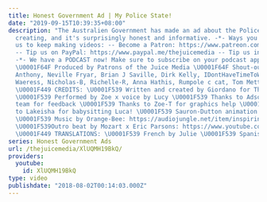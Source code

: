 ```yaml
---
title: Honest Government Ad | My Police State!
date: "2019-09-15T10:39:35+08:00"
description: "The Australien Government has made an ad about the Police State it's
  creating, and it's surprisingly honest and informative. -*- Ways you can support
  us to keep making videos: -- Become a Patron: https://www.patreon.com/TheJuiceMedia
  -- Tip us on PayPal: https://www.paypal.me/thejuicemedia -- Tip us in Bitcoin: bc1qevsxr6a8uytqj63fjemdyevjkctnj3tlk3r9cq
  -*- We have a PODCAST now! Make sure to subscribe on your podcast app: https://thejuicemedia.simplecast.com
  \U0001F64F Produced by Patrons of the Juice Media \U0001F64F Shout-outs to our Producers:
  Anthony, Neville Fryar, Brian J Saville, Dirk Kelly, IDontHaveTimeToWork, Amel Tresnjic,
  Waeress, Nicholas-B, Richelle-R, Anna Hathis, Rumpole c cat, Tom Mettam, Anon-H
  \U0001F449 CREDITS: \U0001F539 Written and created by Giordano for The Juice Media
  \U0001F539 Performed by Zoe x voice by Lucy \U0001F539 Thanks to Adso and the Juice
  team for feedback \U0001F539 Thanks to Zoe-T for graphics help \U0001F539 Thanks
  to Lakeisha for babysitting Luca! \U0001F539 Sauron-Dutton animation by Arf: https://www.youtube.com/channel/UCBiew4z_p7Yc6D5qusfwx8w
  \U0001F539 Music by Orange-Bee: https://audiojungle.net/item/inspiring-upbeat-indie-folk-acoustic-pack/22056515?_ga=2.222360283.1913910929.1533131079-451300671.1533131079
  \U0001F539Outro beat by Mozart x Eric Parsons: https://www.youtube.com/watch?v=z6JBBuNy8Oo
  \U0001F449 TRANSLATIONS: \U0001F539 French by Julie \U0001F539 Spanish by Yourself-In-Other-Place."
series: Honest Government Ads
url: /thejuicemedia/XlUQMH19BkQ/
providers:
  youtube:
    id: XlUQMH19BkQ
type: video
publishdate: "2018-08-02T00:14:03.000Z"
---
```

